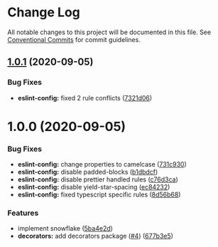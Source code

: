# Change Log

All notable changes to this project will be documented in this file.
See [Conventional Commits](https://conventionalcommits.org) for commit guidelines.

## [1.0.1](https://github.com/sapphire-project/utilities/compare/@sapphire/eslint-config@1.0.0...@sapphire/eslint-config@1.0.1) (2020-09-05)

### Bug Fixes

-   **eslint-config:** fixed 2 rule conflicts ([7321d06](https://github.com/sapphire-project/utilities/commit/7321d06dc40cddd48b1a2abb83afce3c45ae2647))

# 1.0.0 (2020-09-05)

### Bug Fixes

-   **eslint-config:** change properties to camelcase ([731c930](https://github.com/sapphire-project/utilities/commit/731c930fb7dd2ce3358d7b1a60d017ad05a0c540))
-   **eslint-config:** disable padded-blocks ([b1dbdcf](https://github.com/sapphire-project/utilities/commit/b1dbdcff2e47dbf91c73d80385057aa2ad0017e5))
-   **eslint-config:** disable prettier handled rules ([c76d3ca](https://github.com/sapphire-project/utilities/commit/c76d3cad2a812fee530e80fa114f7e231409675c))
-   **eslint-config:** disable yield-star-spacing ([ec84232](https://github.com/sapphire-project/utilities/commit/ec84232ee29b4841cf43e469a0839e919d9f2f29))
-   **eslint-config:** fixed typescript specific rules ([8d56b68](https://github.com/sapphire-project/utilities/commit/8d56b68b4567b60865f3173104498927e5d08e1c))

### Features

-   implement snowflake ([5ba4e2d](https://github.com/sapphire-project/utilities/commit/5ba4e2d82557dd4ff60ffe891a7b46e46373bea2))
-   **decorators:** add decorators package ([#4](https://github.com/sapphire-project/utilities/issues/4)) ([677b3e5](https://github.com/sapphire-project/utilities/commit/677b3e59d5c6160cbe6fb410821cadd7c0f00e3c))
